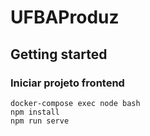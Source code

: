 # UFBAProduz



## Getting started

### Iniciar projeto frontend
`docker-compose exec node bash`\
`npm install`\
`npm run serve`

